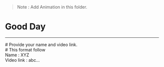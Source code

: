 >Note : Add Animation in this folder.
# Good Day
<hr>
# Provide your name and video link.<br>
# This format follow <br>
Name : XYZ<br>
Video link : abc...
